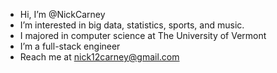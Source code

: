 -  Hi, I’m @NickCarney
-  I’m interested in big data, statistics, sports, and music.
-  I majored in computer science at The University of Vermont
-  I’m a full-stack engineer
-  Reach me at nick12carney@gmail.com

<!---
NickCarney/NickCarney is a ✨ special ✨ repository because its `README.md` (this file) appears on your GitHub profile.
You can click the Preview link to take a look at your changes.
--->
